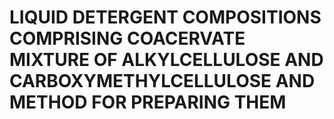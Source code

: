 # LIQUID DETERGENT COMPOSITIONS COMPRISING COACERVATE MIXTURE OF ALKYLCELLULOSE AND CARBOXYMETHYLCELLULOSE AND METHOD FOR PREPARING THEM